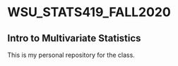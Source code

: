 # WSU_STATS419_FALL2020
## Intro to Multivariate Statistics

This is my personal repository for the class.
